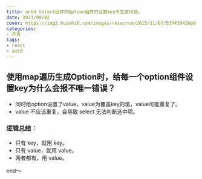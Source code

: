 ```yaml
---
title: antd Select组件的Option组件的设置key不生效问题。
date: 2021/08/02
cover: https://img2.huashi6.com/images/resource/2015/11/07/53h430426p0.jpg
categories: 
- 开发
tags:
- react
- antd
---
```


## 使用map遍历生成Option时，给每一个option组件设置key为什么会报不唯一错误？

* 同时给option设置了value，value为覆盖key的值，value可能重复了。
* value 不应该重复，会导致 select 无法判断选中项。

### 逻辑总结：

* 只有 key，就用 key。
* 只有 value，就用 value。
* 两者都有，用 value。

end～